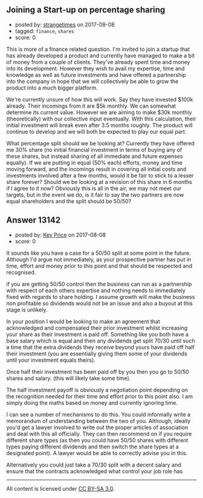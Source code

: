 ## Joining a Start-up on percentage sharing

- posted by: [strangetimes](https://stackexchange.com/users/4832429/strangetimes) on 2017-08-08
- tagged: `finance`, `shares`
- score: 0

This is more of a finance related question. I'm invited to join a startup that has already developed a product and currently have managed to make a bit of money from a couple of clients. They've already spent time and money into its development. However they wish to avail my expertise, time and knowledge as well as future investments and have offered a partnership into the company in hope that we will collectively be able to grow the product into a much bigger platform. 

We're currently unsure of how this will work. Say they have invested $100k already. Their incomings from it are $5k monthly. We can somewhat determine its current value. However we are aiming to make $30k monthly (theoretically) with our collective input eventually. With this calculation, their initial investment will break even after 3.5 months roughly. The product will continue to develop and we will both be expected to play our equal part. 

What percentage split should we be looking at? Currently they have offered me 30% share (no initial financial investment in terms of buying any of these shares, but instead sharing of all immediate and future expenses equally). If we are putting in equal (50% each) efforts, money and time moving forward, and the incomings result in covering all initial costs and investments involved after a few months, would it be fair to stick to a lesser share forever? Should we be looking at a revision of this share in 6 months if I agree to it now? Obviously this is all in the air, we may not meet our targets, but in the event we do, is it fair to say the two partners are now equal shareholders and the split should be 50/50?


## Answer 13142

- posted by: [Kev Price](https://stackexchange.com/users/1109274/kev-price) on 2017-08-08
- score: 0

It sounds like you have a case for a 50/50 split at some point in the future. Although I'd argue not immediately, as your prospective partner has put in time, effort and money prior to this point and that should be respected and recognised.

if you are getting 50/50 control then the business can run as a partnership with respect of each others expertise and nothing needs to immediately fixed with regards to share holding. I assume growth will make the business non profitable so dividends would not be an issue and also a buyout at this stage is unlikely.

In your position I would be looking to make an agreement that acknowledged and compensated their prior investment whilst increasing your share as their investment is paid off. Something like you both have a base salary which is equal and then any dividends get split 70/30 until such a time that the extra dividends they receive beyond yours have paid off half their investment (you are essentially giving them some of your dividends until your investment equals theirs). 

Once half their investment has been paid off by you then you go to 50/50 shares and salary. (this will likely take some time).

The half investment payoff is obviously a negotiation point depending on the recognition needed for their time and effort prior to this point also. I am simply doing the maths based on money and currently ignoring time.

I can see a number of mechanisms to do this. You could informally write a memorandum of understanding between the two of you. Although,  ideally you'd get a lawyer involved to write out the proper articles of association and deal with this all officially. They can then recommend on if you require different share types (as then you could have 50/50 shares with different types paying different dividends and then switch the share types at a designated point). A lawyer would be able to correctly advise you in this.

Alternatively you could just take a 70/30 split with a decent salary and ensure that the contracts acknowledged what control your job role has



---

All content is licensed under [CC BY-SA 3.0](https://creativecommons.org/licenses/by-sa/3.0/).
